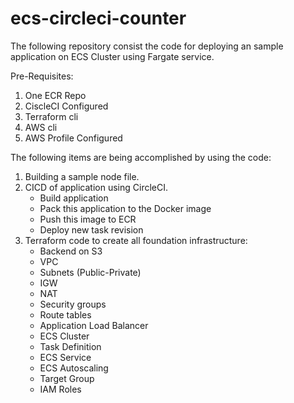 # ecs-circleci-counter

The following repository consist the code for deploying an sample application on ECS Cluster using Fargate service. 

Pre-Requisites:
1. One ECR Repo
2. CiscleCI Configured
3. Terraform cli
4. AWS cli
5. AWS Profile Configured

The following items are being accomplished by using the code:

1. Building a sample node file.
2. CICD of application using CircleCI.
    - Build application
    - Pack this application to the Docker image
    - Push this image to ECR
    - Deploy new task revision
3. Terraform code to create all foundation infrastructure:
      - Backend on S3
      - VPC 
      - Subnets (Public-Private)
      - IGW
      - NAT
      - Security groups
      - Route tables
      - Application Load Balancer 
      - ECS Cluster
      - Task Definition
      - ECS Service
      - ECS Autoscaling
      - Target Group
      - IAM Roles
